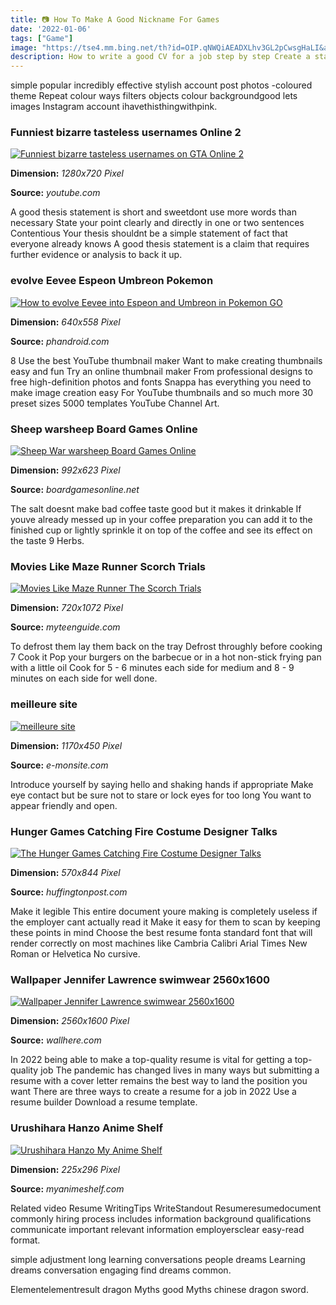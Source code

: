 ```yaml
---
title: 📷 How To Make A Good Nickname For Games
date: '2022-01-06'
tags: ["Game"]
image: "https://tse4.mm.bing.net/th?id=OIP.qNWQiAEADXLhv3GL2pCwsgHaLI&amp;pid=15.1"
description: How to write a good CV for a job step by step Create a stand out CV design After all you have to stand out from hundreds of applications Choose one from the 
---
```




simple popular incredibly effective stylish account post photos -coloured theme Repeat colour ways filters objects colour backgroundgood lets images Instagram account ihavethisthingwithpink.



### Funniest bizarre tasteless usernames Online 2 

[![Funniest bizarre tasteless usernames on GTA Online 2 ](https://i.ytimg.com/vi/fYrpCZod090/maxresdefault.jpg)](https://i.ytimg.com/vi/fYrpCZod090/maxresdefault.jpg)


**Dimension:** _1280x720 Pixel_ 

**Source:** _youtube.com_ 


A good thesis statement is short and sweetdont use more words than necessary State your point clearly and directly in one or two sentences Contentious Your thesis shouldnt be a simple statement of fact that everyone already knows A good thesis statement is a claim that requires further evidence or analysis to back it up.


###  evolve Eevee Espeon Umbreon Pokemon

[![How to evolve Eevee into Espeon and Umbreon in Pokemon GO](https://phandroid.s3.amazonaws.com/wp-content/uploads/2017/02/umbreon-espeon-640x558.png)](https://phandroid.s3.amazonaws.com/wp-content/uploads/2017/02/umbreon-espeon-640x558.png)


**Dimension:** _640x558 Pixel_ 

**Source:** _phandroid.com_ 


8 Use the best YouTube thumbnail maker Want to make creating thumbnails easy and fun Try an online thumbnail maker From professional designs to free high-definition photos and fonts Snappa has everything you need to make image creation easy For YouTube thumbnails and so much more 30 preset sizes 5000 templates YouTube Channel Art.


### Sheep warsheep Board Games Online

[![Sheep War warsheep  Board Games Online](http://boardgamesonline.net/assets/warsheep/screenshots/opponentview.jpg)](http://boardgamesonline.net/assets/warsheep/screenshots/opponentview.jpg)


**Dimension:** _992x623 Pixel_ 

**Source:** _boardgamesonline.net_ 


The salt doesnt make bad coffee taste good but it makes it drinkable If youve already messed up in your coffee preparation you can add it to the finished cup or lightly sprinkle it on top of the coffee and see its effect on the taste 9 Herbs.


### Movies Like Maze Runner Scorch Trials

[![Movies Like Maze Runner The Scorch Trials](http://www.myteenguide.com/wp-content/uploads/2015/08/movies-like-maze-runner.jpg)](http://www.myteenguide.com/wp-content/uploads/2015/08/movies-like-maze-runner.jpg)


**Dimension:** _720x1072 Pixel_ 

**Source:** _myteenguide.com_ 


To defrost them lay them back on the tray Defrost throughly before cooking 7 Cook it Pop your burgers on the barbecue or in a hot non-stick frying pan with a little oil Cook for 5 - 6 minutes each side for medium and 8 - 9 minutes on each side for well done.


### meilleure site

[![meilleure site](http://belghiti2007.e-monsite.com/medias/static/im/tryme/ems-tryme-illustration.png)](http://belghiti2007.e-monsite.com/medias/static/im/tryme/ems-tryme-illustration.png)


**Dimension:** _1170x450 Pixel_ 

**Source:** _e-monsite.com_ 


Introduce yourself by saying hello and shaking hands if appropriate Make eye contact but be sure not to stare or lock eyes for too long You want to appear friendly and open.


###  Hunger Games Catching Fire Costume Designer Talks 

[![The Hunger Games Catching Fire Costume Designer Talks ](https://i.huffpost.com/gen/1434872/thumbs/o-CATCHING-FIRE-PHOTOS-570.jpg?3)](https://i.huffpost.com/gen/1434872/thumbs/o-CATCHING-FIRE-PHOTOS-570.jpg?3)


**Dimension:** _570x844 Pixel_ 

**Source:** _huffingtonpost.com_ 


Make it legible This entire document youre making is completely useless if the employer cant actually read it Make it easy for them to scan by keeping these points in mind Choose the best resume fonta standard font that will render correctly on most machines like Cambria Calibri Arial Times New Roman or Helvetica No cursive.


### Wallpaper Jennifer Lawrence swimwear 2560x1600 

[![Wallpaper  Jennifer Lawrence swimwear 2560x1600 ](https://get.wallhere.com/photo/Jennifer-Lawrence-swimwear-1159574.jpg)](https://get.wallhere.com/photo/Jennifer-Lawrence-swimwear-1159574.jpg)


**Dimension:** _2560x1600 Pixel_ 

**Source:** _wallhere.com_ 


In 2022 being able to make a top-quality resume is vital for getting a top-quality job The pandemic has changed lives in many ways but submitting a resume with a cover letter remains the best way to land the position you want There are three ways to create a resume for a job in 2022 Use a resume builder Download a resume template.


### Urushihara Hanzo Anime Shelf

[![Urushihara Hanzo  My Anime Shelf](https://myanimeshelf.com/upload/dynamic/2013-06/13/main_1_2.jpg)](https://myanimeshelf.com/upload/dynamic/2013-06/13/main_1_2.jpg)


**Dimension:** _225x296 Pixel_ 

**Source:** _myanimeshelf.com_ 



Related video Resume WritingTips WriteStandout Resumeresumedocument commonly hiring process includes information background qualifications communicate important relevant information employersclear easy-read format.


simple adjustment long learning conversations people dreams Learning dreams conversation engaging find dreams common.


Elementelementresult dragon Myths good Myths chinese dragon sword.




